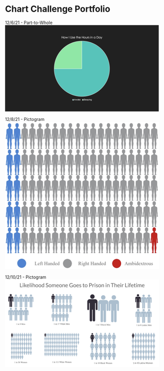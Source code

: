 # Chart Challenge Portfolio

12/6/21 - Part-to-Whole
![...](Part-to-Whole.png "Hours of Sleep per Day")

12/8/21 - Pictogram
![...](Pictogram.png "Handedness")

12/10/21 - Pictogram
![...](Pictogram2.png "Likelihood Someone Goes to Prison in Their Lifetime")
